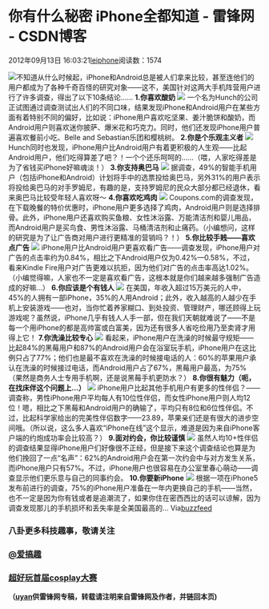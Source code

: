 
# 你有什么秘密 iPhone全都知道 - 雷锋网 - CSDN博客


2012年09月13日 16:03:21[leiphone](https://me.csdn.net/leiphone)阅读数：1574


![](http://www.leiphone.com/wp-content/uploads/2012/09/715.jpg)不知道从什么时候起，iPhone和Android总是被人们拿来比较，甚至连他们的用户都成为了各种千奇百怪的研究对象——这不，美国针对这两大手机阵营用户进行了许多调查，得出了以下10条结论……
**1.你喜欢酸奶**
![](http://www.leiphone.com/wp-content/uploads/2012/09/145.jpg)
一个名为Hunch的公司正试图通过调查测试出人们的不同口味，结果发现iPhone和Android用户在某些方面有着特别不同的偏好，比如说：iPhone用户喜欢吃坚果、姜汁脆饼和酸奶，而Android用户则喜欢迷你披萨、爆米花和巧克力。同时，他们还发现iPhone用户普遍喜欢餐前小吃、Belle and Sebastian乐团和樱桃树。
**2.你是个乐观主义者**
![](http://www.leiphone.com/wp-content/uploads/2012/09/227.jpg)
Hunch同时也发现，iPhone用户比Android用户有着更积极的人生观——比起Android用户，他们吃得算差了吧？！一个个还乐呵呵的……（喂，人家吃得差是为了省钱买iPhone好嘛魂淡！）
**3.你支持奥巴马**
![](http://www.leiphone.com/wp-content/uploads/2012/09/314.jpg)
据调查，49%的智能手机用户（包括iPhone和Android）计划将手中的选票投给奥巴马，另外31%的用户表示将投给奥巴马的对手罗姆尼，有趣的是，支持罗姆尼的民众大部分都已经退休，看来奥巴马比较受年轻人喜欢呀～
**4.你喜欢吃鸡肉**
![](http://www.leiphone.com/wp-content/uploads/2012/09/414.jpg)
Coupons.com的调查发现，在下载晚餐的特价优惠时，iPhone用户更多选择了鸡肉，Android用户则是选择排骨。此外，iPhone用户还喜欢购买鱼粮、女性沐浴露、万能清洁剂和婴儿用品，而Android用户是买鸟食、男性沐浴露、马桶清洁剂和止痛药。（小编想问，这样的研究是为了让广告商对用户进行更精准的营销吗？！）
**5.你比较手贱——喜欢点广告**
![](http://www.leiphone.com/wp-content/uploads/2012/09/512.jpg)
iPhone用户比Android用户更喜欢看广告——调查发现，iPhone用户对广告的点击率约为0.84%，相比之下Android用户仅为0.42%—0.58%，不过，看来Kindle Fire用户对广告更难以抗拒，因为他们对广告的点击率高达1.02%。（小编觉得嘛，人家也不一定是喜欢看广告，这根本就是你们越来越多强制广告造成的好嘛…）
**6.你应该是个有钱人**
![](http://www.leiphone.com/wp-content/uploads/2012/09/615.jpg)
在美国，年收入超过15万美元的人中，45%的人拥有一部iPhone，35%的人用Android；此外，收入越高的人越少在手机上安装游戏——也对，当你忙着养家糊口、到处投资、管理财产，哪还顾得上玩游戏呢？虽然说，iPhone几乎有钱人人手一部，但在我们天朝就难说了——不是每一个用iPhone的都是高帅富或白富美，因为还有很多人省吃俭用乃至卖肾才用得上它！
**7.你洗澡比较专心**
![](http://www.leiphone.com/wp-content/uploads/2012/09/712.jpg)
看起来，iPhone用户在洗澡的时候最守规矩——比起84%的黑莓用户和87%的Android用户会在浴室玩手机，iPhone用户在这比例只占了77%；他们也是最不喜欢在洗澡的时候接电话的人：60%的苹果用户承认在洗澡的时候接过电话，而Android用户占了67%，黑莓用户最高，为75%（果然是商务人士专用手机啊，还是说黑莓手机更防水？）
**8.你很有魅力（呃，在找床伴这个问题上…）**
![](http://www.leiphone.com/wp-content/uploads/2012/09/87.jpg)
iPhone用户比起其他手机用户有更多的性伴侣？——调查称，男性iPhone用户平均每人有10位性伴侣，而女性iPhone用户则人均12位！嗯，相比之下黑莓和Android用户的确输了，平均只有8位和6位性伴侣。不过，比起科学家给出的完美性伴侣数字——23.89，苹果亲们还是有很大的进步空间哦。（所以说，这么多人喜欢“iPhone在线”这个显示，难道是因为来自iPhone客户端的约炮成功率会比较高？）
**9.面对约会，你比较谨慎**
![](http://www.leiphone.com/wp-content/uploads/2012/09/95.jpg)
虽然人均10+性伴侣的调查结果显得iPhone用户们好像很不正经，但是接下来这个调查结论也算是为他们挽回了一点“名声”：62%的Android用户会在第一次约会中与对方发生关系，而iPhone用户只有57%。不过，iPhone用户也很容易在办公室里春心萌动——调查显示他们更乐意与自己的同事约会。
**10.你要新iPhone**
![](http://www.leiphone.com/wp-content/uploads/2012/09/102.jpg)
根据一项在iPhone5发布前进行的调查，75%的iPhone用户准备在一年内更换自己的手机——当然，也不一定是因为你有钱或者是追潮流了，如果你住在密西西比的话可以谅解，因为调查发现那儿的手机损坏和丢失率是全美国最高的…
Via[buzzfeed](http://www.buzzfeed.com/annanorth/10-things-your-iphone-says-about-you)
### 八卦更多科技趣事，敬请关注
### [@爱搞趣](http://weibo.com/u/2448294614)
### [超好玩首届cosplay大赛](http://coser.leiphone.com/cosplaymatch/)

**（****[uyan](http://www.leiphone.com/author/uyan)****供****雷锋网****专稿，转载请注明来自雷锋网及作者，并链回本页)**

